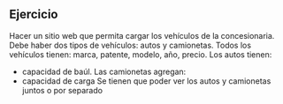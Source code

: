 ## Ejercicio

Hacer un sitio web que permita cargar los vehículos de la concesionaria.
Debe haber dos tipos de vehículos: autos y camionetas.
Todos los vehículos tienen: marca, patente, modelo, año, precio. 
Los autos tienen:
* capacidad de baúl. 
Las camionetas agregan:
* capacidad de carga
Se tienen que poder ver los autos y camionetas juntos o por separado